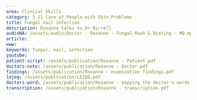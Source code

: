```yaml
---
area: Clinical Skills
category: 3.21 Care of People with Skin Problems
title: Fungal nail infection
description: Roxanne talks to Dr Birrell
audioNA: /assets/audio/Doctor - Roxanne - Fungal Rash & Dieting - MQ.mp3
article: 
www: 
keywords: fungal, nail, infection
youtube:
patient-script: /assets/publication/Roxanne - Patient.pdf
doctors-note: /assets/publication/Roxanne - Doctor.pdf
findings: /assets/publication/Roxanne - examination findings.pdf
lejog: /assets/publication/LEJOG.pdf
doctors-word: /assets/publication/Roxanne - mapping the doctor's words.pdf
transcription: /assets/publication/Roxanne - transcription.pdf
--- 
```

